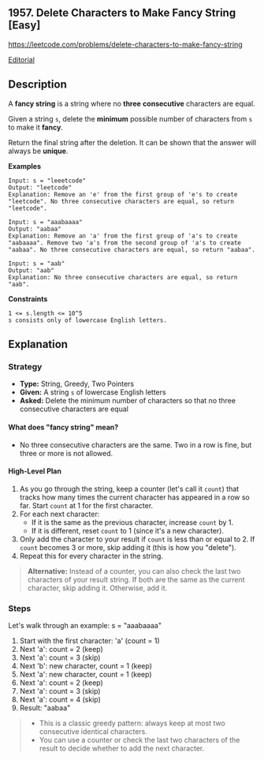 ## 1957. Delete Characters to Make Fancy String [Easy]

https://leetcode.com/problems/delete-characters-to-make-fancy-string

[Editorial](https://leetcode.com/problems/delete-characters-to-make-fancy-string/editorial/)

## Description
A **fancy string** is a string where no **three** **consecutive** characters are equal.

Given a string `s`, delete the **minimum** possible number of characters from `s` to make it **fancy**.

Return the final string after the deletion. It can be shown that the answer will always be **unique**.

**Examples**

```text
Input: s = "leeetcode"
Output: "leetcode"
Explanation: Remove an 'e' from the first group of 'e's to create "leetcode". No three consecutive characters are equal, so return "leetcode".

Input: s = "aaabaaaa"
Output: "aabaa"
Explanation: Remove an 'a' from the first group of 'a's to create "aabaaaa". Remove two 'a's from the second group of 'a's to create "aabaa". No three consecutive characters are equal, so return "aabaa".

Input: s = "aab"
Output: "aab"
Explanation: No three consecutive characters are equal, so return "aab".
```

**Constraints**

```text
1 <= s.length <= 10^5
s consists only of lowercase English letters.
```

## Explanation

### Strategy
- **Type:** String, Greedy, Two Pointers
- **Given:** A string `s` of lowercase English letters
- **Asked:** Delete the minimum number of characters so that no three consecutive characters are equal

#### What does "fancy string" mean?
- No three consecutive characters are the same. Two in a row is fine, but three or more is not allowed.


#### High-Level Plan
1. As you go through the string, keep a counter (let's call it `count`) that tracks how many times the current character has appeared in a row so far. Start `count` at 1 for the first character.
2. For each next character:
    - If it is the same as the previous character, increase `count` by 1.
    - If it is different, reset `count` to 1 (since it's a new character).
3. Only add the character to your result if `count` is less than or equal to 2. If `count` becomes 3 or more, skip adding it (this is how you "delete").
4. Repeat this for every character in the string.

> **Alternative:**
> Instead of a counter, you can also check the last two characters of your result string. If both are the same as the current character, skip adding it. Otherwise, add it.

### Steps

Let's walk through an example: s = "aaabaaaa"

1. Start with the first character: 'a' (count = 1)
2. Next 'a': count = 2 (keep)
3. Next 'a': count = 3 (skip)
4. Next 'b': new character, count = 1 (keep)
5. Next 'a': new character, count = 1 (keep)
6. Next 'a': count = 2 (keep)
7. Next 'a': count = 3 (skip)
8. Next 'a': count = 4 (skip)
9. Result: "aabaa"

> - This is a classic greedy pattern: always keep at most two consecutive identical characters.
> - You can use a counter or check the last two characters of the result to decide whether to add the next character.

